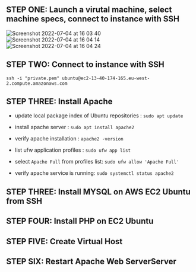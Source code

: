 ## STEP ONE: Launch a virutal machine, select machine specs, connect to instance with SSH

![Screenshot 2022-07-04 at 16 03 40](https://user-images.githubusercontent.com/92983658/177186020-93ecbe39-1229-4ade-96ac-e48e5f00fed4.png)
![Screenshot 2022-07-04 at 16 04 14](https://user-images.githubusercontent.com/92983658/177186027-4dc6d0ca-82cd-40ef-b9bf-41b15f160791.png)
![Screenshot 2022-07-04 at 16 04 24](https://user-images.githubusercontent.com/92983658/177186035-6e64e691-d4f3-4079-9598-0ed275ae7c91.png)

## STEP TWO: Connect to instance with SSH
`ssh -i "private.pem" ubuntu@ec2-13-40-174-165.eu-west-2.compute.amazonaws.com`

## STEP THREE: Install Apache
- update local package index of Ubuntu repositories : 
`sudo apt update`

- install apache server :
`sudo apt install apache2`

- verify apache installation :
`apache2 -version`

- list ufw application profiles :
`sudo ufw app list`
- select `Apache Full` from profiles list:
 `sudo ufw allow 'Apache Full'`
 
 - verify apache service is running:
 `sudo systemctl status apache2`

## STEP THREE: Install MYSQL on AWS EC2 Ubuntu from SSH

## STEP FOUR: Install PHP on EC2 Ubuntu
## STEP FIVE: Create Virtual Host
## STEP SIX: Restart Apache Web ServerServer
